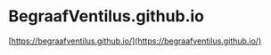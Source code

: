 # BegraafVentilus.github.io

[https://begraafventilus.github.io/](https://begraafventilus.github.io/)